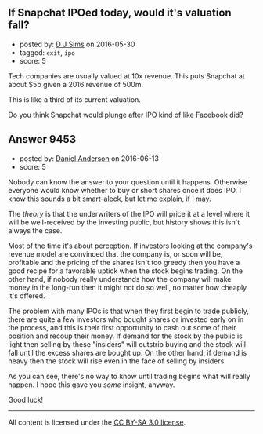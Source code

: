 ## If Snapchat IPOed today, would it's valuation fall?

- posted by: [D J Sims](https://stackexchange.com/users/7242000/d-j-sims) on 2016-05-30
- tagged: `exit`, `ipo`
- score: 5

Tech companies are usually valued at 10x revenue. This puts Snapchat at about $5b given a 2016 revenue of 500m.

This is like a third of its current valuation.

Do you think Snapchat would plunge after IPO kind of like Facebook did?


## Answer 9453

- posted by: [Daniel Anderson](https://stackexchange.com/users/8398759/daniel-anderson) on 2016-06-13
- score: 5

Nobody can know the answer to your question until it happens.  Otherwise everyone would know whether to buy or short shares once it does IPO.  I know this sounds a bit smart-aleck, but let me explain, if I may.

The *theory* is that the underwriters of the IPO will price it at a level where it will be well-received by the investing public, but history shows this isn't always the case.

Most of the time it's about perception.  If investors looking at the company's revenue model are convinced that the company is, or soon will be, profitable and the pricing of the shares isn't too greedy then you have a good recipe for a favorable uptick when the stock begins trading.  On the other hand, if nobody really understands how the company will make money in the long-run then it might not do so well, no matter how cheaply it's offered.

The problem with many IPOs is that when they first begin to trade publicly, there are quite a few investors who bought shares or invested early on in the process, and this is their first opportunity to cash out some of their position and recoup their money.  If demand for the stock by the public is light then selling by these "insiders" will outstrip buying and the stock will fall until the excess shares are bought up.  On the other hand, if demand is heavy then the stock will rise even in the face of selling by insiders.

As you can see, there's no way to know until trading begins what will really happen.  I hope this gave you *some* insight, anyway.

Good luck!



---

All content is licensed under the [CC BY-SA 3.0 license](https://creativecommons.org/licenses/by-sa/3.0/).

